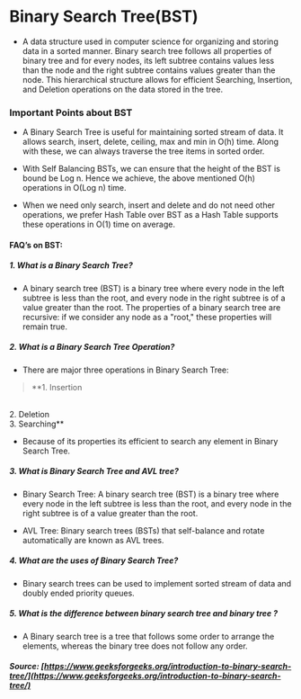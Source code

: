 # Binary Search Tree(BST)

- A data structure used in computer science for organizing and storing data in a sorted manner. Binary search tree follows all properties of binary tree and for every nodes, its left subtree contains values less than the node and the right subtree contains values greater than the node. This hierarchical structure allows for efficient Searching, Insertion, and Deletion operations on the data stored in the tree.

### Important Points about BST

- A Binary Search Tree is useful for maintaining sorted stream of data. It allows search, insert, delete, ceiling, max and min in O(h) time. Along with these, we can always traverse the tree items in sorted order.

- With Self Balancing BSTs, we can ensure that the height of the BST is bound be Log n. Hence we achieve, the above mentioned O(h) operations in O(Log n) time.

- When we need only search, insert and delete and do not need other operations, we prefer Hash Table over BST as a Hash Table supports these operations in O(1) time on average.

#### FAQ’s on BST:

##### 1. What is a Binary Search Tree?

- A binary search tree (BST) is a binary tree where every node in the left subtree is less than the root, and every node in the right subtree is of a value greater than the root. The properties of a binary search tree are recursive: if we consider any node as a "root," these properties will remain true.

##### 2. What is a Binary Search Tree Operation?

- There are major three operations in Binary Search Tree:

> **1. Insertion
<br>
2. Deletion
<br>
3. Searching**
        
- Because of its properties its efficient to search any element in Binary Search Tree.

##### 3. What is Binary Search Tree and AVL tree?

- Binary Search Tree: A binary search tree (BST) is a binary tree where every node in the left subtree is less than the root, and every node in the right subtree is of a value greater than the root.

- AVL Tree: Binary search trees (BSTs) that self-balance and rotate automatically are known as AVL trees.

##### 4. What are the uses of Binary Search Tree?

- Binary search trees can be used to implement sorted stream of data and doubly ended priority queues.

##### 5. What is the difference between binary search tree and binary tree ?

- A Binary search tree is a tree that follows some order to arrange the elements, whereas the binary tree does not follow any order.


##### Source: [https://www.geeksforgeeks.org/introduction-to-binary-search-tree/](https://www.geeksforgeeks.org/introduction-to-binary-search-tree/)